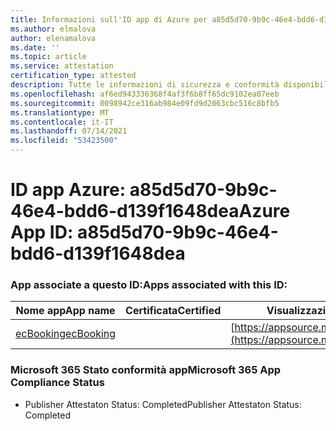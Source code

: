```yaml
---
title: Informazioni sull'ID app di Azure per a85d5d70-9b9c-46e4-bdd6-d139f1648dea
ms.author: elmalova
author: elenamalova
ms.date: ''
ms.topic: article
ms.service: attestation
certification_type: attested
description: Tutte le informazioni di sicurezza e conformità disponibili per a85d5d70-9b9c-46e4-bdd6-d139f1648dea.
ms.openlocfilehash: af6ed943336368f4af3f6b8ff65dc9102ea07eeb
ms.sourcegitcommit: 0098942ce316ab984e09fd9d2063cbc516c8bfb5
ms.translationtype: MT
ms.contentlocale: it-IT
ms.lasthandoff: 07/14/2021
ms.locfileid: "53423500"
---
```

# <a name="azure-app-id-a85d5d70-9b9c-46e4-bdd6-d139f1648dea"></a><span data-ttu-id="72a62-103">ID app Azure: a85d5d70-9b9c-46e4-bdd6-d139f1648dea</span><span class="sxs-lookup"><span data-stu-id="72a62-103">Azure App ID: a85d5d70-9b9c-46e4-bdd6-d139f1648dea</span></span>


### <a name="apps-associated-with-this-id"></a><span data-ttu-id="72a62-104">App associate a questo ID:</span><span class="sxs-lookup"><span data-stu-id="72a62-104">Apps associated with this ID:</span></span>
| <span data-ttu-id="72a62-105">**Nome app**</span><span class="sxs-lookup"><span data-stu-id="72a62-105">**App name**</span></span> | <span data-ttu-id="72a62-106">**Certificata**</span><span class="sxs-lookup"><span data-stu-id="72a62-106">**Certified**</span></span> | <span data-ttu-id="72a62-107">**Visualizzazione in AppSource**</span><span class="sxs-lookup"><span data-stu-id="72a62-107">**View in AppSource**</span></span> |
|-|-|-|
| [<span data-ttu-id="72a62-108">ecBooking</span><span class="sxs-lookup"><span data-stu-id="72a62-108">ecBooking</span></span>](https://docs.microsoft.com/en-us/microsoft-365-app-certification/forward/WA200002096) |  | [https://appsource.microsoft.com/product/office/WA200002096](https://appsource.microsoft.com/product/office/WA200002096) |

### <a name="microsoft-365-app-compliance-status"></a><span data-ttu-id="72a62-109">Microsoft 365 Stato conformità app</span><span class="sxs-lookup"><span data-stu-id="72a62-109">Microsoft 365 App Compliance Status</span></span>
- <span data-ttu-id="72a62-110">Publisher Attestaton Status: Completed</span><span class="sxs-lookup"><span data-stu-id="72a62-110">Publisher Attestaton Status: Completed</span></span>
